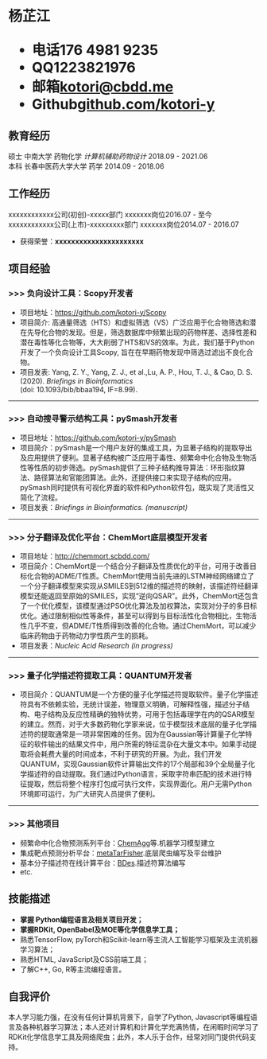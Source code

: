 <h1>
  <span>杨芷江</span>
  <ul>
    <li><span>电话</span>176 4981 9235</li>
    <li><span>QQ</span>1223821976</li>
    <li><span>邮箱</span><a href="mailto:kotori@cbdd.me">kotori@cbdd.me</a></li>
    <li><span>Github</span><a href="https://github.com/kotori-y">github.com/kotori-y</a></li>
  </ul>
</h1>

## 教育经历

硕士 中南大学 药物化学 *计算机辅助药物设计* <span class="right">2018.09 - 2021.06</span><br>
本科 长春中医药大学大学 药学 <span class="right">2014.09 - 2018.06</span>

## 工作经历

xxxxxxxxxxxx公司(初创)-xxxxx部门 xxxxxxx岗位<span class="right">2016.07 - 至今</span><br>
xxxxxxxxxxxx公司(上市)-xxxxxxxxx部门 xxxxxxx岗位<span class="right">2014.07 - 2016.07</span>

- 获得荣誉：**xxxxxxxxxxxxxxxxxxxxxx**

## 项目经验

### >>> 负向设计工具：**Scopy**<span class="right">开发者</span>

- 项目地址：https://github.com/kotori-y/Scopy
- 项目简介: 高通量筛选（HTS）和虚拟筛选（VS）广泛应用于化合物筛选和潜在先导化合物的发现。但是，筛选数据库中频繁出现的药物样差、选择性差和潜在毒性等化合物等，大大削弱了HTS和VS的效率。为此，我们基于Python开发了一个负向设计工具Scopy, 旨在在早期药物发现中筛选过滤出不良化合物。
- 项目发表: Yang, Z. Y., Yang, Z. J., et al.,Lu, A. P., Hou, T. J., & Cao, D. S. (2020). *Briefings in Bioinformatics* <br />(doi: 10.1093/bib/bbaa194, IF=8.99).

---

### >>> 自动搜寻警示结构工具：**pySmash**<span class="right">开发者</span>

- 项目地址：https://github.com/kotori-y/pySmash
- 项目简介：pySmash是一个用户友好的集成工具，为显著子结构的提取导出及应用提供了便利。显著子结构被广泛应用于毒性、频繁命中化合物及生物活性等性质的初步筛选。pySmash提供了三种子结构推导算法：环形指纹算法、路径算法和官能团算法。此外，还提供接口来实现子结构的应用。pySmash同时提供有可视化界面的软件和Python软件包，既实现了灵活性又简化了流程。 
- 项目发表：*Briefings in Bioinformatics. (manuscript)*

---

### >>> 分子翻译及优化平台：ChemMort<span class="right">底层模型开发者</span>

- 项目地址：http://chemmort.scbdd.com/
- 项目简介：ChemMort是一个结合分子翻译及性质优化的平台，可用于改善目标化合物的ADME/T性质。ChemMort使用当前先进的LSTM神经网络建立了一个分子翻译模型来实现从SMILES到512维的描述符的映射，该描述符经翻译模型还能返回至原始的SMILES，实现“逆向QSAR”。此外，ChemMort还包含了一个优化模型，该模型通过PSO优化算法及加权算法，实现对分子的多目标优化。通过限制相似性等条件，甚至可以得到与目标活性化合物相比，生物活性几乎不变，但ADME/T性质得到改善的化合物。通过ChemMort，可以减少临床药物由于药物动力学性质产生的损耗。
- 项目发表：*Nucleic Acid Research (in progress)*

---

### >>> 量子化学描述符提取工具：QUANTUM<span class="right">开发者</span>

- 项目简介：QUANTUM是一个方便的量子化学描述符提取软件。量子化学描述符具有不依赖实验，无统计误差，物理意义明确，可解释性强，描述分子结构、电子结构及反应性精确的独特优势，可用于包括毒理学在内的QSAR模型的建立。然而，对于大多数药物化学家来说，位于模型技术底层的量子化学描述符的提取通常是一项非常困难的任务。因为在Gaussian等计算量子化学特征的软件输出的结果文件中，用户所需的特征混杂在大量文本中。如果手动提取将会耗费大量的时间成本，不利于研究的开展。为此，我们开发QUANTUM，实现Gaussian软件计算输出文件的17个局部和39个全局量子化学描述符的自动提取。我们通过Python语言，采取字符串匹配的技术进行特征提取，然后将整个程序打包成可执行文件，实现界面化。用户无需Python环境即可运行，为广大研究人员提供了便利。

---

### >>> 其他项目

- 频繁命中化合物预测系列平台：[ChemAgg](http://admet.scbdd.com/ChemAGG/index/)等.<span class="right">机器学习模型建立</span>
- 集成靶点预测分析平台：[metaTarFisher](https://metatarget.scbdd.com/).<span class="right">底层爬虫编写及平台维护</span>
- 基本分子描述符在线计算平台：[BDes](https://bdes.scbdd.com/).<span class="right">描述符算法编写</span>
- etc.

## 技能描述

- **掌握 Python编程语言及相关项目开发；**
- **掌握RDKit, OpenBabel及MOE等化学信息学工具；**
- 熟悉TensorFlow, pyTorch和Scikit-learn等主流人工智能学习框架及主流机器学习算法；
- 熟悉HTML, JavaScript及CSS前端工具；
- 了解C++, Go, R等主流编程语言。

## 自我评价

本人学习能力强，在没有任何计算机背景下，自学了Python, Javascript等编程语言及各种机器学习算法；本人还对计算机和计算化学充满热情，在闲暇时间学习了RDKit化学信息学工具及网络爬虫；此外，本人乐于合作，经常对同门提供代码支持。